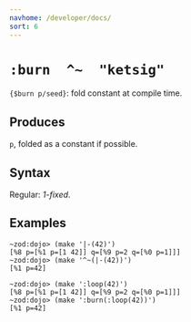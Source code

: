 ```yaml
---
navhome: /developer/docs/
sort: 6
---
```


# `:burn  ^~  "ketsig"`

`{$burn p/seed}`: fold constant at compile time.

## Produces

`p`, folded as a constant if possible.

## Syntax

Regular: *1-fixed*.

## Examples

```
~zod:dojo> (make '|-(42)')
[%8 p=[%1 p=[1 42]] q=[%9 p=2 q=[%0 p=1]]]
~zod:dojo> (make '^~(|-(42))')
[%1 p=42]
```

```
~zod:dojo> (make ':loop(42)')
[%8 p=[%1 p=[1 42]] q=[%9 p=2 q=[%0 p=1]]]
~zod:dojo> (make ':burn(:loop(42))')
[%1 p=42]
```
